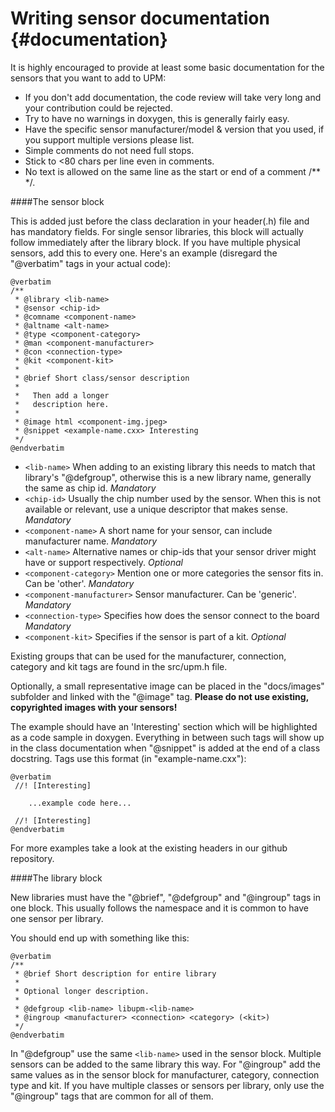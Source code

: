 Writing sensor documentation                        {#documentation}
=====================

It is highly encouraged to provide at least some basic documentation for the
sensors that you want to add to UPM:

- If you don't add documentation, the code review will take very long and 
  your contribution could be rejected.
- Try to have no warnings in doxygen, this is generally fairly easy.
- Have the specific sensor manufacturer/model & version that you used, if you
  support multiple versions please list.
- Simple comments do not need full stops.
- Stick to <80 chars per line even in comments.
- No text is allowed on the same line as the start or end of a comment /** */.

####The sensor block

This is added just before the class declaration in your header(.h) file and has 
mandatory fields. For single sensor libraries, this block will actually
follow immediately after the library block. If you have multiple physical
sensors, add this to every one.
Here's an example (disregard the "@verbatim" tags in your actual code):

```
@verbatim
/**
 * @library <lib-name>
 * @sensor <chip-id>
 * @comname <component-name>
 * @altname <alt-name>
 * @type <component-category>
 * @man <component-manufacturer>
 * @con <connection-type>
 * @kit <component-kit>
 *
 * @brief Short class/sensor description
 * 
 *   Then add a longer
 *   description here.
 *
 * @image html <component-img.jpeg>
 * @snippet <example-name.cxx> Interesting
 */
@endverbatim
```

- `<lib-name>` When adding to an existing library this needs to match that
  library's "@defgroup", otherwise this is a new library name, generally the
  same as chip id. *Mandatory*
- `<chip-id>` Usually the chip number used by the sensor. When this is not
  available or relevant, use a unique descriptor that makes sense. *Mandatory*
- `<component-name>` A short name for your sensor, can include manufacturer
  name. *Mandatory*
- `<alt-name>` Alternative names or chip-ids that your sensor driver might
  have or support respectively. *Optional*
- `<component-category>` Mention one or more categories the sensor fits in. Can
  be 'other'. *Mandatory*
- `<component-manufacturer>` Sensor manufacturer. Can be 'generic'. *Mandatory*
- `<connection-type>` Specifies how does the sensor connect to the board
  *Mandatory*
- `<component-kit>` Specifies if the sensor is part of a kit. *Optional*

Existing groups that can be used for the manufacturer, connection, category and
kit tags are found in the src/upm.h file.

Optionally, a small representative image can be placed in the "docs/images"
subfolder and linked with the "@image" tag.
**Please do not use existing, copyrighted images with your sensors!**

The example should have an 'Interesting' section which will be highlighted as
a code sample in doxygen. Everything in between such tags will show up in the
class documentation when "@snippet" is added at the end of a class docstring.
Tags use this format (in "example-name.cxx"):

```
@verbatim
 //! [Interesting]

    ...example code here...

 //! [Interesting]
@endverbatim
```

For more examples take a look at the existing headers in our github repository.

####The library block

New libraries must have the "@brief", "@defgroup" and "@ingroup" tags in one
block. This usually follows the namespace and it is common to have one sensor
per library.

You should end up with something like this:

```
@verbatim
/**
 * @brief Short description for entire library
 *
 * Optional longer description.
 *
 * @defgroup <lib-name> libupm-<lib-name>
 * @ingroup <manufacturer> <connection> <category> (<kit>)
 */
@endverbatim
```

In "@defgroup" use the same `<lib-name>` used in the sensor block. Multiple
sensors can be added to the same library this way.
For "@ingroup" add the same values as in the sensor block for manufacturer,
category, connection type and kit. If you have multiple classes or sensors
per library, only use the "@ingroup" tags that are common for all of them.

